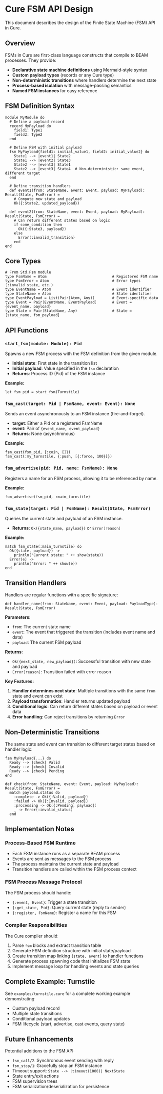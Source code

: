 # Cure FSM API Design

This document describes the design of the Finite State Machine (FSM) API in Cure.

## Overview

FSMs in Cure are first-class language constructs that compile to BEAM processes. They provide:

- **Declarative state machine definitions** using Mermaid-style syntax
- **Custom payload types** (records or any Cure type)
- **Non-deterministic transitions** where handlers determine the next state
- **Process-based isolation** with message-passing semantics
- **Named FSM instances** for easy reference

## FSM Definition Syntax

```cure
module MyModule do
  # Define a payload record
  record MyPayload do
    field1: Type1
    field2: Type2
  end
  
  # Define FSM with initial payload
  fsm MyPayload{field1: initial_value1, field2: initial_value2} do
    State1 --> |event1| State2
    State1 --> |event2| State3
    State2 --> |event3| State1
    State2 --> |event3| State4  # Non-deterministic: same event, different target
  end
  
  # Define transition handlers
  def event1(from: StateName, event: Event, payload: MyPayload): Result(State, FsmError) =
    # Compute new state and payload
    Ok({:State2, updated_payload})
  
  def event2(from: StateName, event: Event, payload: MyPayload): Result(State, FsmError) =
    # Can return different states based on logic
    if some_condition then
      Ok({:State3, payload})
    else
      Error(:invalid_transition)
    end
end
```

## Core Types

```cure
# From Std.Fsm module
type FsmName = Atom                              # Registered FSM name
type FsmError = Atom                             # Error types (:invalid_state, etc.)
type EventName = Atom                            # Event identifier
type StateName = Atom                            # State identifier
type EventPayload = List(Pair(Atom, Any))        # Event-specific data
type Event = Pair(EventName, EventPayload)       # Event = {event_name, payload}
type State = Pair(StateName, Any)                # State = {state_name, fsm_payload}
```

## API Functions

### `start_fsm(module: Module): Pid`

Spawns a new FSM process with the FSM definition from the given module.

- **Initial state**: First state in the transition list
- **Initial payload**: Value specified in the `fsm` declaration
- **Returns**: Process ID (Pid) of the FSM instance

**Example:**
```cure
let fsm_pid = start_fsm(Turnstile)
```

### `fsm_cast(target: Pid | FsmName, event: Event): None`

Sends an event asynchronously to an FSM instance (fire-and-forget).

- **target**: Either a Pid or a registered FsmName
- **event**: Pair of `{event_name, event_payload}`
- **Returns**: None (asynchronous)

**Example:**
```cure
fsm_cast(fsm_pid, {:coin, []})
fsm_cast(:my_turnstile, {:push, [{:force, 100}]})
```

### `fsm_advertise(pid: Pid, name: FsmName): None`

Registers a name for an FSM process, allowing it to be referenced by name.

**Example:**
```cure
fsm_advertise(fsm_pid, :main_turnstile)
```

### `fsm_state(target: Pid | FsmName): Result(State, FsmError)`

Queries the current state and payload of an FSM instance.

- **Returns**: `Ok({state_name, payload})` or `Error(reason)`

**Example:**
```cure
match fsm_state(:main_turnstile) do
  Ok({state, payload}) ->
    println("Current state: " ++ show(state))
  Error(e) ->
    println("Error: " ++ show(e))
end
```

## Transition Handlers

Handlers are regular functions with a specific signature:

```cure
def handler_name(from: StateName, event: Event, payload: PayloadType): Result(State, FsmError)
```

**Parameters:**
- `from`: The current state name
- `event`: The event that triggered the transition (includes event name and data)
- `payload`: The current FSM payload

**Returns:**
- `Ok({next_state, new_payload})`: Successful transition with new state and payload
- `Error(reason)`: Transition failed with error reason

**Key Features:**
1. **Handler determines next state**: Multiple transitions with the same `from` state and event can exist
2. **Payload transformation**: Handler returns updated payload
3. **Conditional logic**: Can return different states based on payload or event data
4. **Error handling**: Can reject transitions by returning `Error`

## Non-Deterministic Transitions

The same state and event can transition to different target states based on handler logic:

```cure
fsm MyPayload{...} do
  Ready --> |check| Valid
  Ready --> |check| Invalid
  Ready --> |check| Pending
end

def check(from: StateName, event: Event, payload: MyPayload): Result(State, FsmError) =
  match payload.status do
    :complete -> Ok({:Valid, payload})
    :failed -> Ok({:Invalid, payload})
    :processing -> Ok({:Pending, payload})
    _ -> Error(:invalid_status)
  end
```

## Implementation Notes

### Process-Based FSM Runtime

- Each FSM instance runs as a separate BEAM process
- Events are sent as messages to the FSM process
- The process maintains the current state and payload
- Transition handlers are called within the FSM process context

### FSM Process Message Protocol

The FSM process should handle:
- `{:event, Event}`: Trigger a state transition
- `{:get_state, Pid}`: Query current state (reply to sender)
- `{:register, FsmName}`: Register a name for this FSM

### Compiler Responsibilities

The Cure compiler should:
1. Parse `fsm` blocks and extract transition table
2. Generate FSM definition structure with initial state/payload
3. Create transition map linking `{state, event}` to handler functions
4. Generate process spawning code that initializes FSM state
5. Implement message loop for handling events and state queries

## Complete Example: Turnstile

See `examples/turnstile.cure` for a complete working example demonstrating:
- Custom payload record
- Multiple state transitions
- Conditional payload updates
- FSM lifecycle (start, advertise, cast events, query state)

## Future Enhancements

Potential additions to the FSM API:
- `fsm_call/2`: Synchronous event sending with reply
- `fsm_stop/1`: Gracefully stop an FSM instance
- Timeout support: `State --> |timeout(1000)| NextState`
- State entry/exit actions
- FSM supervision trees
- FSM serialization/deserialization for persistence
